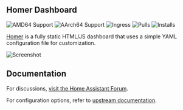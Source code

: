 ## Homer Dashboard  

![AMD64 Support](https://img.shields.io/badge/amd64-yes-green.svg)
![AArch64 Support](https://img.shields.io/badge/aarch64-yes-green.svg)
![Ingress](https://img.shields.io/badge/-ingress-blueviolet.svg?logo=cliqz&logoColor=white)
![Pulls](https://img.shields.io/badge/dynamic/json?url=https://ghcr-badge.elias.eu.org/api/Eskander/haos-apps/ha-addon-homer&query=downloadCount&label=Pulls)
![Installs](https://img.shields.io/badge/dynamic/json?url=https://analytics.home-assistant.io/addons.json&query=$["2243a3f0_homer"].total&label=Reported%20Installs)


[Homer](https://github.com/bastienwirtz/homer) is a fully static HTML/JS dashboard that uses a simple YAML configuration file for customization.  

![Screenshot](https://raw.githubusercontent.com/Eskander/haos-apps/main/homer/screenshot.png)  

## Documentation  

For discussions, [visit the Home Assistant Forum](https://community.home-assistant.io/t/homer-dashboard-add-on-for-home-assistant/815430?u=eskander).  

For configuration options, refer to [upstream documentation](https://github.com/bastienwirtz/homer/blob/main/docs/configuration.md).  
